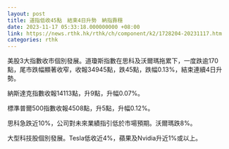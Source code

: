 ```yaml
---
layout: post
title: 道指低收45點　結束4日升勢　納指靠穩
date: 2023-11-17 05:33:18.000000000 +08:00
link: https://news.rthk.hk/rthk/ch/component/k2/1728204-20231117.htm
categories: rthk
---
```


美股3大指數收市個別發展。道瓊斯指數在思科及沃爾瑪拖累下，一度跌逾170點，尾市跌幅顯著收窄，收報34945點，跌45點，跌幅0.13%，結束連續4日升勢。

納斯達克指數收報14113點，升9點，升幅0.07%。

標準普爾500指數收報4508點，升5點，升幅0.12%。

思科急跌近10%，公司對未來業績指引低於市場預期。沃爾瑪跌8%。

大型科技股個別發展。Tesla低收近4%，蘋果及Nvidia升近1%或以上。
